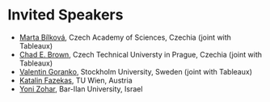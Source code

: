 # Invited Speakers

- [Marta Bílková](https://sites.google.com/view/martabilkova), Czech Academy of Sciences, Czechia (joint with Tableaux)
- [Chad E. Brown](https://ai.ciirc.cvut.cz/groups/FM/members.html), Czech Technical Universty in Prague, Czechia (joint with Tableaux)
- [Valentin Goranko](https://www2.philosophy.su.se/goranko/), Stockholm University, Sweden (joint with Tableaux)
- [Katalin Fazekas](https://kfazekas.github.io/), TU Wien, Austria
- [Yoni Zohar](https://u.cs.biu.ac.il/~zoharyo1/), Bar-Ilan University, Israel

